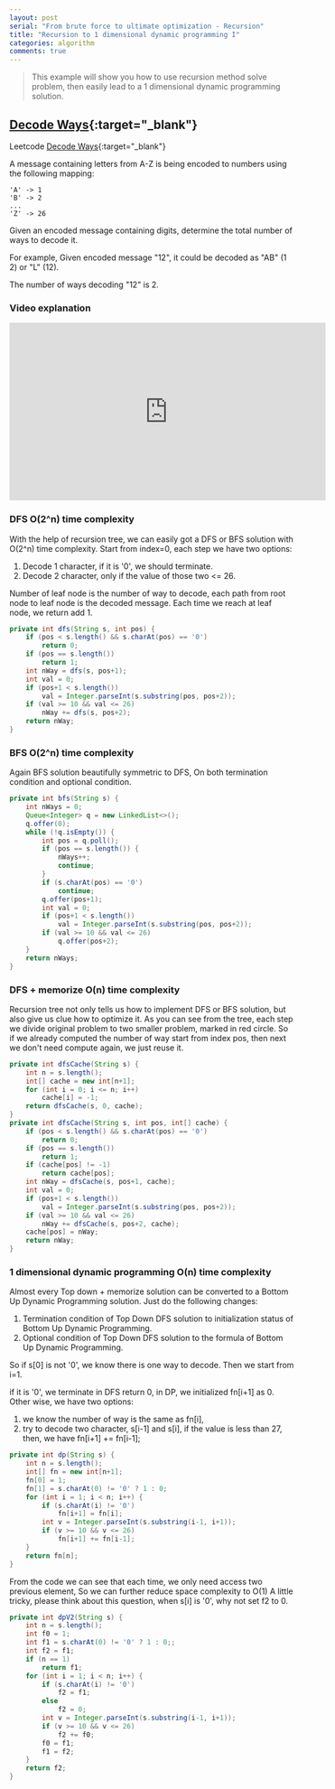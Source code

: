 ```yaml
---
layout: post 
serial: "From brute force to ultimate optimization - Recursion"
title: "Recursion to 1 dimensional dynamic programming I"
categories: algorithm
comments: true
---
```


> This example will show you how to use recursion method solve problem, then easily lead to a 1 dimensional dynamic programming solution.

## [Decode Ways](https://leetcode.com/problems/decode-ways/){:target="_blank"}
Leetcode [Decode Ways](https://leetcode.com/problems/decode-ways/){:target="_blank"}

A message containing letters from A-Z is being encoded to numbers using the following mapping:

```
'A' -> 1
'B' -> 2
...
'Z' -> 26
```

Given an encoded message containing digits, determine the total number of ways to decode it.

For example,
Given encoded message "12", it could be decoded as "AB" (1 2) or "L" (12).

The number of ways decoding "12" is 2.

### Video explanation
<iframe width="560" height="315" src="https://www.youtube.com/embed/RgrCL-wU110" frameborder="0" allowfullscreen></iframe>


### DFS O(2^n) time complexity
With the help of recursion tree, we can easily got a DFS or BFS solution with O(2^n) time complexity. Start from index=0, each step we have two options:
1. Decode 1 character, if it is '0', we should terminate.
2. Decode 2 character, only if the value of those two <= 26.

Number of leaf node is the number of way to decode, each path from root node to leaf node is the decoded message.
Each time we reach at leaf node, we return add 1.

```java
private int dfs(String s, int pos) {
    if (pos < s.length() && s.charAt(pos) == '0')
        return 0;
    if (pos == s.length()) 
        return 1;
    int nWay = dfs(s, pos+1);
    int val = 0;
    if (pos+1 < s.length()) 
        val = Integer.parseInt(s.substring(pos, pos+2));
    if (val >= 10 && val <= 26)
        nWay += dfs(s, pos+2);
    return nWay;
}
```

### BFS O(2^n) time complexity
Again BFS solution beautifully symmetric to DFS, On both termination condition and optional condition. 

```java
private int bfs(String s) {
    int nWays = 0;
    Queue<Integer> q = new LinkedList<>();
    q.offer(0);
    while (!q.isEmpty()) {
        int pos = q.poll();
        if (pos == s.length()) {
            nWays++;
            continue;
        }
        if (s.charAt(pos) == '0')
            continue;
        q.offer(pos+1);
        int val = 0;
        if (pos+1 < s.length()) 
            val = Integer.parseInt(s.substring(pos, pos+2));
        if (val >= 10 && val <= 26)
            q.offer(pos+2);
    }
    return nWays;
}
```

### DFS + memorize O(n) time complexity
Recursion tree not only tells us how to implement DFS or BFS solution, but also give us clue how to optimize it. 
As you can see from the tree, each step we divide original problem to two smaller problem, marked in red circle.
So if we already computed the number of way start from index pos, then next we don't need compute again, we just reuse it.

```java
private int dfsCache(String s) {
    int n = s.length();
    int[] cache = new int[n+1];
    for (int i = 0; i <= n; i++)
        cache[i] = -1;
    return dfsCache(s, 0, cache);
}
private int dfsCache(String s, int pos, int[] cache) {
    if (pos < s.length() && s.charAt(pos) == '0')
        return 0;
    if (pos == s.length()) 
        return 1;
    if (cache[pos] != -1)
        return cache[pos];
    int nWay = dfsCache(s, pos+1, cache);
    int val = 0;
    if (pos+1 < s.length()) 
        val = Integer.parseInt(s.substring(pos, pos+2));
    if (val >= 10 && val <= 26)
        nWay += dfsCache(s, pos+2, cache);
    cache[pos] = nWay;
    return nWay;
}
```

### 1 dimensional dynamic programming O(n) time complexity
Almost every Top down + memorize solution can be converted to a Bottom Up Dynamic Programming solution.
Just do the following changes:

1. Termination condition of Top Down DFS solution to initialization status of Bottom Up Dynamic Programming.
2. Optional condition of Top Down DFS solution to the formula of Bottom Up Dynamic Programming.

So if s[0] is not '0', we know there is one way to decode. 
Then we start from i=1.

if it is '0', we terminate in DFS return 0, in DP, we initialized fn[i+1] as 0.
Other wise, we have two options:

1. we know the number of way is the same as fn[i], 
2. try to decode two character, s[i-1] and s[i], if the value is less than 27, then, we have fn[i+1] += fn[i-1];

```java
private int dp(String s) {
    int n = s.length();
    int[] fn = new int[n+1];
    fn[0] = 1;
    fn[1] = s.charAt(0) != '0' ? 1 : 0;
    for (int i = 1; i < n; i++) {
        if (s.charAt(i) != '0')
            fn[i+1] = fn[i];
        int v = Integer.parseInt(s.substring(i-1, i+1));
        if (v >= 10 && v <= 26)
            fn[i+1] += fn[i-1];
    }
    return fn[n];
}
```

From the code we can see that each time, we only need access two previous element, So we can further reduce space complexity to O(1)
A little tricky, please think about this question, when s[i] is '0', why not set f2 to 0.

```java
private int dpV2(String s) {
    int n = s.length();
    int f0 = 1;
    int f1 = s.charAt(0) != '0' ? 1 : 0;;
    int f2 = f1;
    if (n == 1)
        return f1;
    for (int i = 1; i < n; i++) {
        if (s.charAt(i) != '0')
            f2 = f1;
        else
            f2 = 0;
        int v = Integer.parseInt(s.substring(i-1, i+1));
        if (v >= 10 && v <= 26)
            f2 += f0;
        f0 = f1;
        f1 = f2;
    }
    return f2;
}
```
